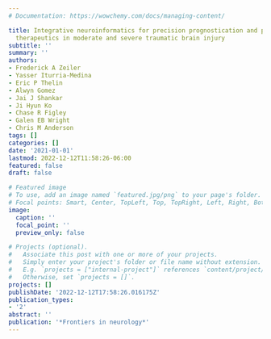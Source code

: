 ```yaml
---
# Documentation: https://wowchemy.com/docs/managing-content/

title: Integrative neuroinformatics for precision prognostication and personalized
  therapeutics in moderate and severe traumatic brain injury
subtitle: ''
summary: ''
authors:
- Frederick A Zeiler
- Yasser Iturria-Medina
- Eric P Thelin
- Alwyn Gomez
- Jai J Shankar
- Ji Hyun Ko
- Chase R Figley
- Galen EB Wright
- Chris M Anderson
tags: []
categories: []
date: '2021-01-01'
lastmod: 2022-12-12T11:58:26-06:00
featured: false
draft: false

# Featured image
# To use, add an image named `featured.jpg/png` to your page's folder.
# Focal points: Smart, Center, TopLeft, Top, TopRight, Left, Right, BottomLeft, Bottom, BottomRight.
image:
  caption: ''
  focal_point: ''
  preview_only: false

# Projects (optional).
#   Associate this post with one or more of your projects.
#   Simply enter your project's folder or file name without extension.
#   E.g. `projects = ["internal-project"]` references `content/project/deep-learning/index.md`.
#   Otherwise, set `projects = []`.
projects: []
publishDate: '2022-12-12T17:58:26.016175Z'
publication_types:
- '2'
abstract: ''
publication: '*Frontiers in neurology*'
---
```

